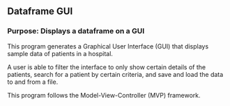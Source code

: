 ## Dataframe GUI

### Purpose: Displays a dataframe on a GUI

This program generates a Graphical User Interface (GUI) that displays sample data of patients in a hospital. 

A user is able to filter the interface to only show certain details of the patients, search for a patient by certain criteria, and save and load the data to and from a file.

This program follows the Model-View-Controller (MVP) framework.